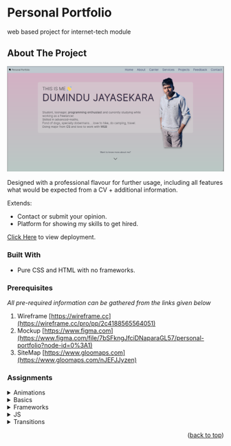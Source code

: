 <a name="readme-top"></a>
#  Personal Portfolio 
web based project for internet-tech module

## About The Project

![product-screenshot](/util/readme/portfolio.png)

Designed with a professional flavour for further usage, including all features what would be expected from a CV + additional information.

Extends:
* Contact or submit your opinion.
* Platform for showing my skills to get hired.

[Click Here](https://jayedumindu.github.io/portfolio/) to view deployment.

### Built With

* Pure CSS and HTML with no frameworks.

### Prerequisites

_All pre-required information can be gathered from the links given below_

1. Wireframe [https://wireframe.cc](https://wireframe.cc/pro/pp/2c4188565564051)
2. Mockup [https://www.figma.com](https://www.figma.com/file/7bSFkngJfciDNaparaGL57/personal-portfolio?node-id=0%3A1)
3. SiteMap [https://www.gloomaps.com](https://www.gloomaps.com/nJEFJJyzen)

### Assignments

<details>
  <summary>Animations</summary>
  <ol>
    <<li><a href="./assignments/CSS/Animations/case_1/index.html">case-1</a></li>
    <li><a href="./assignments/CSS/Animations/case_2/index.html">case-2</a></li>
    <li><a href="./assignments/CSS/Animations/case_3/index.html">case-3</a></li>
    <li><a href="./assignments/CSS/Animations/case_4/index.html">case-4</a></li>
</details>

<details>
  <summary>Basics</summary>
  <ol>
    <li><a href="./assignments/CSS/Basics/case_1/index.html">case-1</a></li>
    <li><a href="./assignments/CSS/Basics/case_2/index.html">case-2</a></li>
    <li><a href="./assignments/CSS/Basics/case_3/index.html">case-3</a></li>
    <li><a href="./assignments/CSS/Basics/case_4/index.html">case-4</a></li>
    <li><a href="./assignments/CSS/Basics/case_5/index.html">case-5</a></li>
    <li><a href="./assignments/CSS/Basics/case_6/index.html">case-6</a></li>
  </ol>
</details>
  
<details>
  <summary>Frameworks</summary>
  <a href="./assignments/Frameworks/index.html">view deployment</a>
</details>
  
<details>
  <summary>JS</summary>
  <ol>
    <li><a href="./assignments/JS/SPA/index.html">SPA</a></li>
  </ol>
</details>
  
<details>
  <summary>Transitions</summary>
  <ol>
    <li><a href="./assignments/Transitions/case_1/index.html">case-1</a></li>
    <li><a href="./assignments/Transitions/case_2/index.html">case-2</a></li>
  </ol>
</details>

<p align="right">(<a href="#readme-top">back to top</a>)</p>
